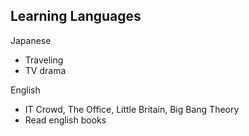 Learning Languages
---------

Japanese
- Traveling
- TV drama

English
- IT Crowd, The Office, Little Britain, Big Bang Theory
- Read english books